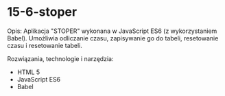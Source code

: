 # 15-6-stoper

Opis: Aplikacja "STOPER" wykonana w JavaScript ES6 (z wykorzystaniem Babel). Umożliwia odliczanie czasu, zapisywanie go do tabeli, resetowanie czasu i resetowanie tabeli.

Rozwiązania, technologie i narzędzia:

- HTML 5
- JavaScript ES6
- Babel
